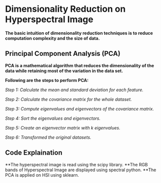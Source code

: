 # Dimensionality Reduction on Hyperspectral Image
**The basic intuition of dimensionality reduction techniques is to reduce computation complexity and the size of data.**
## Principal Component Analysis (PCA)
**PCA is a mathematical algorithm that reduces the dimensionality of the data while retaining most of the variation in the data set.**

**Following are the steps to perform PCA:**

*Step 1: Calculate the mean and standard deviation for each feature.*

*Step 2: Calculate the covariance matrix for the whole dataset.*

*Step 3: Compute eigenvalues and eigenvectors of the covariance matrix.*

*Step 4: Sort the eigenvalues and eigenvectors.*

*Step 5: Create an eigenvector matrix with k eigenvalues.*

*Step 6: Transformed the original datasets.*


## Code Explaination

**The hyperspectral image is read using the scipy library. 
**The RGB bands of Hyperspectral Image are displayed using spectral python.
**The PCA is applied on HSI using sklearn.
